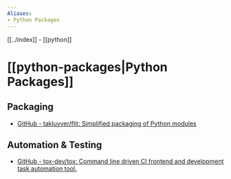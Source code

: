 ```yaml
---
Aliases:
- Python Packages
---
```


[[../index]] - [[python]]

# [[python-packages|Python Packages]]

## Packaging
- [GitHub - takluyver/flit: Simplified packaging of Python modules](https://github.com/takluyver/flit)

## Automation & Testing

- [GitHub - tox-dev/tox: Command line driven CI frontend and development task automation tool.](https://github.com/tox-dev/tox)